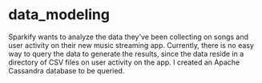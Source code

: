 # data_modeling
Sparkify wants to analyze the data they've been collecting on songs and user activity on their new music streaming app. Currently, there is no easy way to query the data to generate the results, since the data reside in a directory of CSV files on user activity on the app. I created an Apache Cassandra database to be queried.
